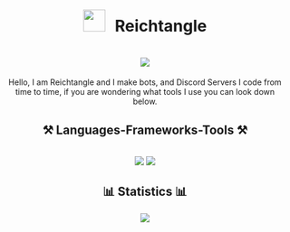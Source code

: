 
<h1 align="center"> <img center="left" alt="" width="39px" style="padding-right:10px;" src="https://svgshare.com/i/1Aek.svg"/>&nbspReichtangle </h1>
<h1 align="center">
    <img center="center" src="https://readme-typing-svg.demolab.com?font=Fira+Code&size=25&pause=1000&width=435&lines=Contributing+to+Repositories" />
</h1>
<div align="center">
Hello, I am Reichtangle and I make bots, and Discord Servers I code from time to time, if you are wondering what tools  I use you can look down below. </div>

<h2 align="center">⚒️ Languages-Frameworks-Tools ⚒️</h2>
<br/>
<div align="center">
    <img src="https://skillicons.dev/icons?i=f,bots,discord,html,css,js,py,vscode,docker" />
    <img src="https://skillicons.dev/icons?i=github,xd,ps,figma"/><br>
</div>

<h2 align="center">📊 Statistics 📊</h2>
<div align="center">
<img src="https://github-readme-stats.vercel.app/api?username=Reictangle&show_icons=true&theme=gotham" />
</div>

  
  <br/><br/><br/>
</div>
